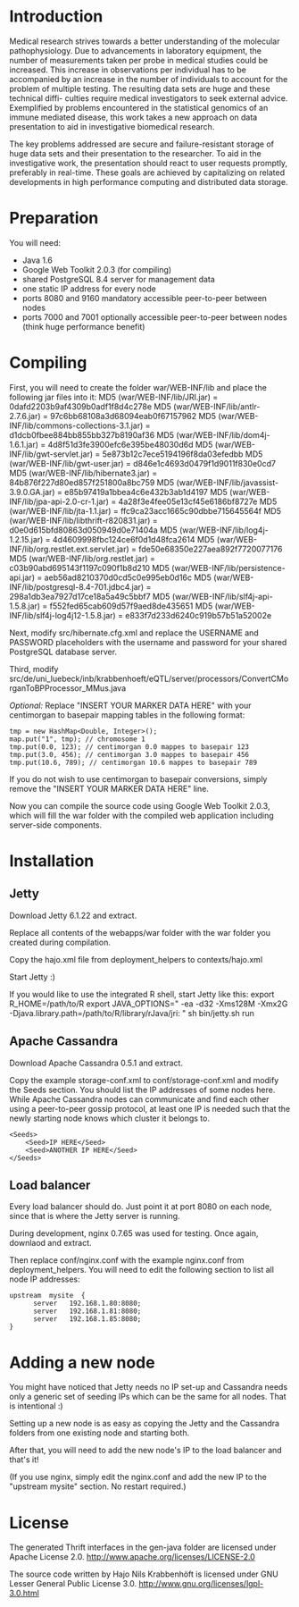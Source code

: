 # Introduction

Medical research strives towards a better understanding of the molecular pathophysiology. Due to advancements in laboratory equipment, the number of measurements taken per probe in medical studies could be increased. This increase in observations per individual has to be accompanied by an increase in the number of individuals to account for the problem of multiple testing. The resulting data sets are huge and these technical diffi- culties require medical investigators to seek external advice. Exemplified by problems encountered in the statistical genomics of an immune mediated disease, this work takes a new approach on data presentation to aid in investigative biomedical research.

The key problems addressed are secure and failure-resistant storage of huge data sets and their presentation to the researcher. To aid in the investigative work, the presentation should react to user requests promptly, preferably in real-time. These goals are achieved by capitalizing on related developments in high performance computing and distributed data storage.

# Preparation

You will need:
- Java 1.6
- Google Web Toolkit 2.0.3 (for compiling)
- shared PostgreSQL 8.4 server for management data
- one static IP address for every node
- ports 8080 and 9160 mandatory accessible peer-to-peer between nodes
- ports 7000 and 7001 optionally accessible peer-to-peer between nodes (think huge performance benefit)

# Compiling

First, you will need to create the folder 
	war/WEB-INF/lib 
and place the following jar files into it:
	MD5 (war/WEB-INF/lib/JRI.jar) = 0dafd2203b9af4309b0adf1f8d4c278e
	MD5 (war/WEB-INF/lib/antlr-2.7.6.jar) = 97c6bb68108a3d68094eab0f67157962
	MD5 (war/WEB-INF/lib/commons-collections-3.1.jar) = d1dcb0fbee884bb855bb327b8190af36
	MD5 (war/WEB-INF/lib/dom4j-1.6.1.jar) = 4d8f51d3fe3900efc6e395be48030d6d
	MD5 (war/WEB-INF/lib/gwt-servlet.jar) = 5e873b12c7ece5194196f8da03efedbb
	MD5 (war/WEB-INF/lib/gwt-user.jar) = d846e1c4693d0479f1d9011f830e0cd7
	MD5 (war/WEB-INF/lib/hibernate3.jar) = 84b876f227d80ed857f251800a8bc759
	MD5 (war/WEB-INF/lib/javassist-3.9.0.GA.jar) = e85b97419a1bbea4c6e432b3ab1d4197
	MD5 (war/WEB-INF/lib/jpa-api-2.0-cr-1.jar) = 4a28f3e4fee05e13cf45e6186bf8727e
	MD5 (war/WEB-INF/lib/jta-1.1.jar) = ffc9ca23acc1665c90dbbe715645564f
	MD5 (war/WEB-INF/lib/libthrift-r820831.jar) = d0e0d615bfd80863d050949d0e71404a
	MD5 (war/WEB-INF/lib/log4j-1.2.15.jar) = 4d4609998fbc124ce6f0d1d48fca2614
	MD5 (war/WEB-INF/lib/org.restlet.ext.servlet.jar) = fde50e68350e227aea892f7720077176
	MD5 (war/WEB-INF/lib/org.restlet.jar) = c03b90abd695143f1197c090f1b8d210
	MD5 (war/WEB-INF/lib/persistence-api.jar) = aeb56ad8210370d0cd5c0e995eb0d16c
	MD5 (war/WEB-INF/lib/postgresql-8.4-701.jdbc4.jar) = 298a1db3ea7927d17ce18a5a49c5bbf7
	MD5 (war/WEB-INF/lib/slf4j-api-1.5.8.jar) = f552fed65cab609d57f9aed8de435651
	MD5 (war/WEB-INF/lib/slf4j-log4j12-1.5.8.jar) = e833f7d233d6240c919b57b51a52002e

Next, modify 
	src/hibernate.cfg.xml
and replace the USERNAME and PASSWORD placeholders with the username and password for your shared PostgreSQL database server.

Third, modify
	src/de/uni_luebeck/inb/krabbenhoeft/eQTL/server/processors/ConvertCMorganToBPProcessor_MMus.java

*Optional:* Replace "INSERT YOUR MARKER DATA HERE" with your centimorgan to basepair mapping tables in the following format:

	tmp = new HashMap<Double, Integer>();
	map.put("1", tmp); // chromosome 1
	tmp.put(0.0, 123); // centimorgan 0.0 mappes to basepair 123
	tmp.put(3.0, 456); // centimorgan 3.0 mappes to basepair 456
	tmp.put(10.6, 789); // centimorgan 10.6 mappes to basepair 789

If you do not wish to use centimorgan to basepair conversions, simply remove the "INSERT YOUR MARKER DATA HERE" line.

Now you can compile the source code using Google Web Toolkit 2.0.3, which will fill the war folder with the compiled web application including server-side components.

# Installation
## Jetty

Download Jetty 6.1.22 and extract.

Replace all contents of the webapps/war folder with the war folder you created during compilation.

Copy the hajo.xml file from deployment_helpers to contexts/hajo.xml

Start Jetty :)

If you would like to use the integrated R shell, start Jetty like this:
	export R_HOME=/path/to/R
	export JAVA_OPTIONS=" -ea -d32 -Xms128M -Xmx2G  -Djava.library.path=/path/to/R/library/rJava/jri: "
	sh bin/jetty.sh run

## Apache Cassandra

Download Apache Cassandra 0.5.1 and extract.

Copy the example storage-conf.xml to conf/storage-conf.xml and modify the Seeds section. You should list the IP addresses of some nodes here. While Apache Cassandra nodes can communicate and find each other using a peer-to-peer gossip protocol, at least one IP is needed such that the newly starting node knows which cluster it belongs to.

	<Seeds>
		<Seed>IP HERE</Seed>
		<Seed>ANOTHER IP HERE</Seed>
	</Seeds>

## Load balancer

Every load balancer should do. Just point it at port 8080 on each node, since that is where the Jetty server is running.

During development, nginx 0.7.65 was used for testing. Once again, downlaod and extract.

Then replace conf/nginx.conf with the example nginx.conf from deployment_helpers. You will need to edit the following section to list all node IP addresses:

	upstream  mysite  {
	      server   192.168.1.80:8080;
	      server   192.168.1.81:8080;
	      server   192.168.1.85:8080;
	}

# Adding a new node

You might have noticed that Jetty needs no IP set-up and Cassandra needs only a generic set of seeding IPs which can be the same for all nodes. That is intentional :)

Setting up a new node is as easy as copying the Jetty and the Cassandra folders from one existing node and starting both. 

After that, you will need to add the new node's IP to the load balancer and that's it!

(If you use nginx, simply edit the nginx.conf and add the new IP to the "upstream mysite" section. No restart required.)

# License

The generated Thrift interfaces in the gen-java folder are licensed under Apache License 2.0.
http://www.apache.org/licenses/LICENSE-2.0

The source code written by Hajo Nils Krabbenhöft is licensed under GNU Lesser General Public License 3.0.
http://www.gnu.org/licenses/lgpl-3.0.html